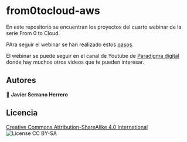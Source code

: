 # from0tocloud-aws

En este repositorio se encuentran los proyectos del cuarto webinar de la serie From 0 to Cloud.

PAra seguir el webinar se han realizado estos [pasos](iac/eksctl/STEPS.md).

El webinar se puede seguir en el canal de Youtube de [Paradigma digital](https://www.youtube.com/channel/UCi_e1gB9PYjr1OTY_W0hY3g) donde hay muchos otros videos que te pueden interesar.

## Autores

👤 **Javier Serrano Herrero** 

## Licencia

[Creative Commons Attribution-ShareAlike 4.0 International](LICENSE.md) <img alt="License CC BY-SA" src="https://img.shields.io/badge/license-CC%20BY--SA-blue" />
